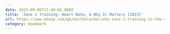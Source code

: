 ```yaml
---
date: 2023-09-06T17:49:02.000Z
title: 'Zone 2 Training: Heart Rate, & Why It Matters [2023]'
url: https://www.whoop.com/gb/en/thelocker/why-zone-2-training-is-the-secret-to-unlocking-peak-performance
category: bookmark
---
```

